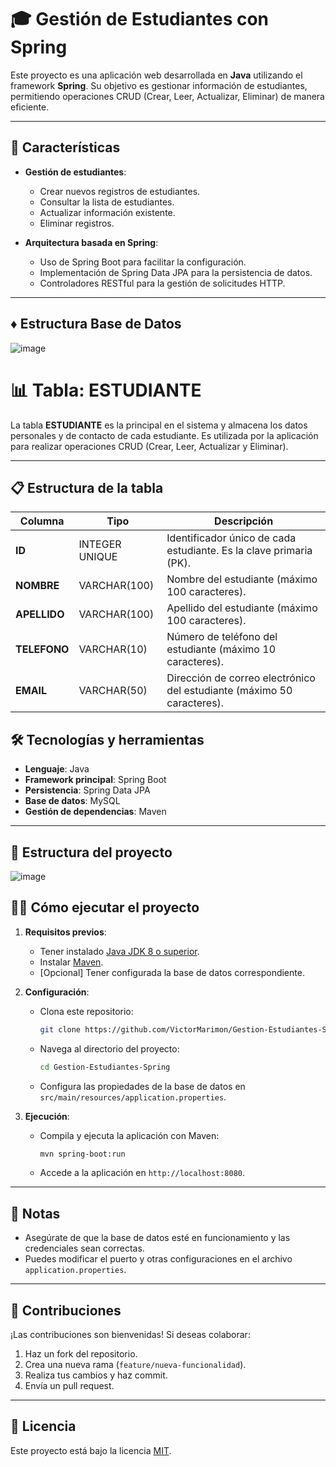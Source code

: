 # 🎓 Gestión de Estudiantes con Spring

Este proyecto es una aplicación web desarrollada en **Java** utilizando el framework **Spring**. Su objetivo es gestionar información de estudiantes, permitiendo operaciones CRUD (Crear, Leer, Actualizar, Eliminar) de manera eficiente.

---

## 🚀 Características

- **Gestión de estudiantes**:
  - Crear nuevos registros de estudiantes.
  - Consultar la lista de estudiantes.
  - Actualizar información existente.
  - Eliminar registros.

- **Arquitectura basada en Spring**:
  - Uso de Spring Boot para facilitar la configuración.
  - Implementación de Spring Data JPA para la persistencia de datos.
  - Controladores RESTful para la gestión de solicitudes HTTP.

---

## ♦️ Estructura Base de Datos

![image](https://github.com/user-attachments/assets/ccb54f07-2005-42ff-a1ec-121912d1420f)

# 📊 Tabla: ESTUDIANTE

La tabla **ESTUDIANTE** es la principal en el sistema y almacena los datos personales y de contacto de cada estudiante. Es utilizada por la aplicación para realizar operaciones CRUD (Crear, Leer, Actualizar y Eliminar).

---

## 📋 Estructura de la tabla

| Columna     | Tipo           | Descripción                                    |
|-------------|----------------|------------------------------------------------|
| **ID**      | INTEGER UNIQUE | Identificador único de cada estudiante. Es la clave primaria (PK). |
| **NOMBRE**  | VARCHAR(100)   | Nombre del estudiante (máximo 100 caracteres). |
| **APELLIDO**| VARCHAR(100)   | Apellido del estudiante (máximo 100 caracteres). |
| **TELEFONO**| VARCHAR(10)    | Número de teléfono del estudiante (máximo 10 caracteres). |
| **EMAIL**   | VARCHAR(50)    | Dirección de correo electrónico del estudiante (máximo 50 caracteres). |


## 🛠️ Tecnologías y herramientas

- **Lenguaje**: Java
- **Framework principal**: Spring Boot
- **Persistencia**: Spring Data JPA
- **Base de datos**: MySQL
- **Gestión de dependencias**: Maven

---

## 📂 Estructura del proyecto

![image](https://github.com/user-attachments/assets/6497b482-eb1a-4234-8068-994834ebb2e7)


## 🧑‍💻 Cómo ejecutar el proyecto

1. **Requisitos previos**:
   - Tener instalado [Java JDK 8 o superior](https://www.oracle.com/java/technologies/javase-downloads.html).
   - Instalar [Maven](https://maven.apache.org/download.cgi).
   - [Opcional] Tener configurada la base de datos correspondiente.

2. **Configuración**:
   - Clona este repositorio:
     ```bash
     git clone https://github.com/VictorMarimon/Gestion-Estudiantes-Spring.git
     ```
   - Navega al directorio del proyecto:
     ```bash
     cd Gestion-Estudiantes-Spring
     ```
   - Configura las propiedades de la base de datos en `src/main/resources/application.properties`.

3. **Ejecución**:
   - Compila y ejecuta la aplicación con Maven:
     ```bash
     mvn spring-boot:run
     ```
   - Accede a la aplicación en `http://localhost:8080`.

---

## 📝 Notas

- Asegúrate de que la base de datos esté en funcionamiento y las credenciales sean correctas.
- Puedes modificar el puerto y otras configuraciones en el archivo `application.properties`.

---

## 🤝 Contribuciones

¡Las contribuciones son bienvenidas! Si deseas colaborar:
1. Haz un fork del repositorio.
2. Crea una nueva rama (`feature/nueva-funcionalidad`).
3. Realiza tus cambios y haz commit.
4. Envía un pull request.

---

## 📄 Licencia

Este proyecto está bajo la licencia [MIT](LICENSE).
